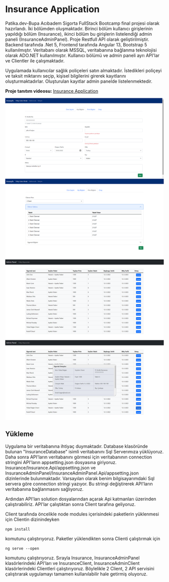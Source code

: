 # Insurance Application

Patika.dev-Bupa Acıbadem Sigorta FullStack Bootcamp final projesi olarak hazırlandı.
İki bölümden oluşmaktadır. Birinci bölüm kullanıcı girişlerinin yapıldığı bölüm (Insurance),
ikinci bölüm bu girişlerin listelendiği admin paneli (InsuranceAdminPanel).
Proje Restfull API olarak geliştirilmiştir. 
Backend tarafında .Net 5, Frontend tarafında Angular 13, Bootstrap 5 kullanılmıştır.
Veritabanı olarak MSSQL, veritabanına bağlanma teknolojisi olarak ADO.NET kullanılmıştır.
Kullanıcı bölümü ve admin paneli ayrı API'lar ve Clientler ile çalışmaktadır.

Uygulamada kullanıcılar sağlık poliçeleri satın almaktadır. 
İstedikleri poliçeyi ve taksit miktarını seçip, kişisel bilgilerini girerek kayıtlarını oluşturmaktadırlar.
Oluşturulan kayıtlar admin panelde listelenmektedir.

<strong>Proje tanıtım videosu: </strong> [Insurance Application](https://www.youtube.com/watch?v=7bQTV4KFD7o)



<img src="readme/images/form1.png" />

<img src="readme/images/form2.png" />

<img src="readme/images/panel1.png" />

<img src="readme/images/panel2.png" />

## Yükleme

Uygulama bir veritabanına ihtiyaç duymaktadır. 
Database klasöründe bulunan "InsuranceDatabase" isimli veritabanını Sql Serverımıza yüklüyoruz.
Daha sonra API'ların veritabanını görmesi için veritabanının connection stringini API'ların
appsetting.json dosyasına giriyoruz. 
Insurance/Insurance.Api/appsetting.json ve InsuranceAdminPanel/InsuranceAdminPanel.Api/appsetting.json
dizinlerinde bulunmaktadır. Varsayılan olarak benim bilgisayarımdaki Sql servera göre connection stringi yazıyor. Bu stringi değiştirerek API'ların veritabanına bağlanmasını sağlıyoruz.

Ardından API'ları solution dosyalarından açarak Api katmanları üzerinden çalıştırabiliriz.
API'lar çalıştıktan sonra Client tarafına geliyoruz.

Client tarafında öncelikle node modules içerisindeki paketlerin yüklenmesi için
Clientin dizinindeyken

```
npm install
```

komutunu çalıştırıyoruz. Paketler yüklendikten sonra Clienti çalıştırmak için

```
ng serve --open
```

komutunu çalıştırıyoruz. Sırayla Insurance, InsuranceAdminPanel klasörlerindeki API'ları ve
InsuranceClient, InsuranceAdminClient klasörlerindeki Clientleri çalıştırıyoruz.
Böylelikle 2 Client, 2 API servisini çalıştırarak uygulamayı tamamen kullanılabilir hale getirmiş oluyoruz. 